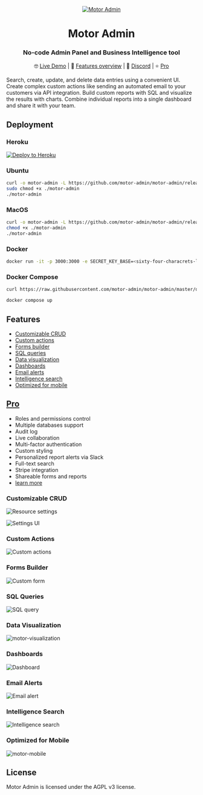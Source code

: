 <div align="center">

[![Motor Admin](https://user-images.githubusercontent.com/5418788/140520844-a947845d-b579-4b3f-9b49-c539ad3cf580.png)](https://www.getmotoradmin.com)

# Motor Admin

### No-code Admin Panel and Business Intelligence tool

🤓 [Live Demo](https://motor-admin.herokuapp.com/demo) | 👀 [Features overview](https://www.youtube.com/watch?v=ZD4Six8ZEP8) | 💬 [Discord](https://discord.com/invite/mFFJKSTgw3) | ⭐ [Pro](https://www.getmotoradmin.com/pro)
</div>

Search, create, update, and delete data entries using a convenient UI. Create complex custom actions like sending an automated email to your customers via API integration. Build custom reports with SQL and visualize the results with charts. Combine individual reports into a single dashboard and share it with your team.

## Deployment

### Heroku

[![Deploy to Heroku](https://www.herokucdn.com/deploy/button.svg)](https://heroku.com/deploy?template=https://github.com/motor-admin/motor-admin-heroku)

### Ubuntu

```bash
curl -o motor-admin -L https://github.com/motor-admin/motor-admin/releases/download/latest/motor-admin-Linux-x86_64
sudo chmod +x ./motor-admin
./motor-admin
```

### MacOS

```bash
curl -o motor-admin -L https://github.com/motor-admin/motor-admin/releases/download/latest/motor-admin-Darwin-x86_64
chmod +x ./motor-admin
./motor-admin
```

### Docker

```bash
docker run -it -p 3000:3000 -e SECRET_KEY_BASE=<sixty-four-characrets-length-key> -e DATABASE_URL=<postgres-db-url> motoradmin/motoradmin:latest
```

### Docker Compose

```bash
curl https://raw.githubusercontent.com/motor-admin/motor-admin/master/docker-compose.yml  | sed "s/SECRET_KEY_BASE:/SECRET_KEY_BASE: `openssl rand -hex 64`/" > docker-compose.yml

docker compose up
```

## Features

* [Customizable CRUD](#customizable-crud)
* [Custom actions](#custom-actions)
* [Forms builder](#forms-builder)
* [SQL queries](#sql-queries)
* [Data visualization](#data-visualization)
* [Dashboards](#dashboards)
* [Email alerts](#email-alerts)
* [Intelligence search](#intelligence-search)
* [Optimized for mobile](#optimized-for-mobile)

## [Pro](https://www.getmotoradmin.com/pro)

* Roles and permissions control
* Multiple databases support
* Audit log
* Live collaboration
* Multi-factor authentication
* Custom styling
* Personalized report alerts via Slack
* Full-text search
* Stripe integration
* Shareable forms and reports
* [learn more](https://www.getmotoradmin.com/pro)

### Customizable CRUD

![Resource settings](https://user-images.githubusercontent.com/5418788/119318569-2a840e80-bc82-11eb-9ba3-f3964eb6f997.png)

![Settings UI](https://user-images.githubusercontent.com/5418788/119263883-90708780-bbe9-11eb-9f9f-f76fed0b7f27.png)

### Custom Actions

![Custom actions](https://user-images.githubusercontent.com/5418788/119266132-3c1dd580-bbf2-11eb-9666-09e1640eaf7b.png)

### Forms Builder

![Custom form](https://user-images.githubusercontent.com/5418788/119264008-1391dd80-bbea-11eb-9f14-cb405e77fb60.png)

### SQL Queries

![SQL query](https://user-images.githubusercontent.com/5418788/119264127-84d19080-bbea-11eb-9903-ef465d1d2c97.png)

### Data Visualization

![motor-visualization](https://user-images.githubusercontent.com/5418788/119264625-a2075e80-bbec-11eb-986c-6106dd6e47ce.png)

### Dashboards

![Dashboard](https://user-images.githubusercontent.com/5418788/119264726-f579ac80-bbec-11eb-852e-8055f8aba200.png)

### Email Alerts

![Email alert](https://user-images.githubusercontent.com/5418788/119265049-feb74900-bbed-11eb-8070-bcc8d6113b9b.png)

### Intelligence Search

![Intelligence search](https://user-images.githubusercontent.com/5418788/119266559-eea26800-bbf3-11eb-8cb3-d0538aa386a9.png)

### Optimized for Mobile

![motor-mobile](https://user-images.githubusercontent.com/5418788/119269566-03392d00-bc01-11eb-9e9d-1f6a58fe0749.png)

## License

Motor Admin is licensed under the AGPL v3 license.

